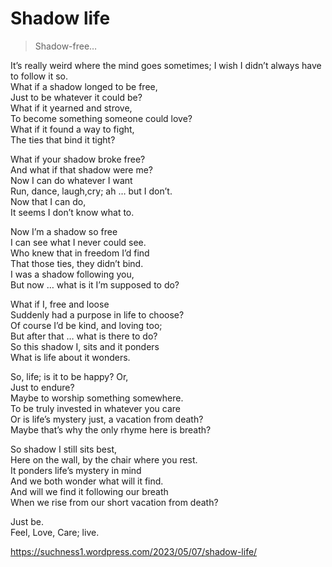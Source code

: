 # Shadow life  
> Shadow-free…


It’s really weird where the mind goes sometimes; I wish I didn’t always have to follow it so.  
What if a shadow longed to be free,  
Just to be whatever it could be?  
What if it yearned and strove,  
To become something someone could love?  
What if it found a way to fight,  
The ties that bind it tight?  
  
What if your shadow broke free?  
And what if that shadow were me?  
Now I can do whatever I want  
Run, dance, laugh,cry; ah … but I don’t.  
Now that I can do,  
It seems I don’t know what to.  
  
Now I’m a shadow so free  
I can see what I never could see.  
Who knew that in freedom I’d find  
That those ties, they didn’t bind.  
I was a shadow following you,   
But now … what is it I’m supposed to do?  
  
What if I, free and loose  
Suddenly had a purpose in life to choose?  
Of course I’d be kind, and loving too;  
But after that … what is there to do?  
So this shadow I, sits and it ponders  
What is life about it wonders.  
  
So, life; is it to be happy? Or,  
Just to endure?  
Maybe to worship something somewhere.  
To be truly invested in whatever you care  
Or is life’s mystery just, a vacation from death?  
Maybe that’s why the only rhyme here is breath?  
  
So shadow I still sits best,  
Here on the wall, by the chair where you rest.  
It ponders life’s mystery in mind  
And we both wonder what will it find.  
And will we find it following our breath  
When we rise from our short vacation from death?  
  
Just be.  
Feel, Love, Care; live.  
  
  
https://suchness1.wordpress.com/2023/05/07/shadow-life/